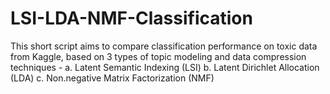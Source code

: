 # LSI-LDA-NMF-Classification
This short script aims to compare classification performance on toxic data from Kaggle, based on 3 types of topic modeling and data compression techniques - a. Latent Semantic Indexing (LSI) b. Latent Dirichlet Allocation (LDA) c. Non.negative Matrix Factorization (NMF)
